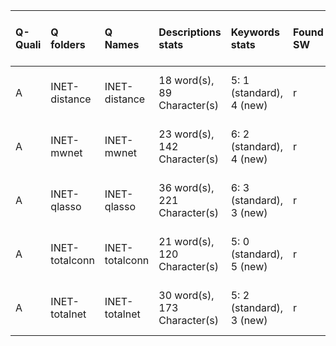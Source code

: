 |Q-Quali |Q folders      |Q Names        |Descriptions stats           |Keywords stats           |Found SW |Meta Info data fields   |
|:-------|:--------------|:--------------|:----------------------------|:------------------------|:--------|:-----------------------|
|A       |INET-distance  |INET-distance  |18 word(s), 89 Character(s)  |5: 1 (standard), 4 (new) |r        |q, p, a, d, k, df, o, s |
|A       |INET-mwnet     |INET-mwnet     |23 word(s), 142 Character(s) |6: 2 (standard), 4 (new) |r        |q, p, a, d, k, df, o, s |
|A       |INET-qlasso    |INET-qlasso    |36 word(s), 221 Character(s) |6: 3 (standard), 3 (new) |r        |q, p, a, d, k, df, o, s |
|A       |INET-totalconn |INET-totalconn |21 word(s), 120 Character(s) |5: 0 (standard), 5 (new) |r        |q, p, a, d, k, df, o, s |
|A       |INET-totalnet  |INET-totalnet  |30 word(s), 173 Character(s) |5: 2 (standard), 3 (new) |r        |q, p, a, d, k, df, o, s |
